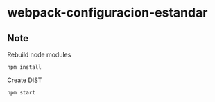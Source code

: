 # webpack-configuracion-estandar

## Note
Rebuild node modules

```
npm install
```

Create DIST

```
npm start
```
